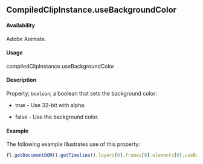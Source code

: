 ## CompiledClipInstance.useBackgroundColor

#### Availability

Adobe Animate.

#### Usage

compiledClipInstance.useBackgroundColor

#### Description

Property; `boolean`; a boolean that sets the background color:

- true - Use 32-bit with alpha.

- false - Use the background color.

#### Example

The following example illustrates use of this property:

```javascript
fl.getDocumentDOM().getTimeline().layers[0].frames[0].elements[0].useBackgroundColor = true;
```
